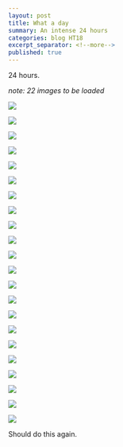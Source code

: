 ```yaml
---
layout: post
title: What a day
summary: An intense 24 hours
categories: blog HT18
excerpt_separator: <!--more-->
published: true
---
```


24 hours.

_note: 22 images to be loaded_

<!--more-->
![](/images/madrid/1.png)

![](/images/madrid/2.png)

![](/images/madrid/3.png)

![](/images/madrid/4.png)

![](/images/madrid/a.jpg)

![](/images/madrid/b.jpg)

![](/images/madrid/c.jpg)

![](/images/madrid/d.jpg)

![](/images/madrid/e.jpg)

![](/images/madrid/f.jpg)

![](/images/madrid/g.jpg)

![](/images/madrid/h.jpg)

![](/images/madrid/h1.jpg)

![](/images/madrid/i.jpg)

![](/images/madrid/j.jpg)

![](/images/madrid/k.jpg)

![](/images/madrid/l.jpg)

![](/images/madrid/m.jpg)

![](/images/madrid/n.jpg)

![](/images/madrid/o.jpg)

![](/images/madrid/p.jpg)

![](/images/madrid/q.jpg)


Should do this again.
